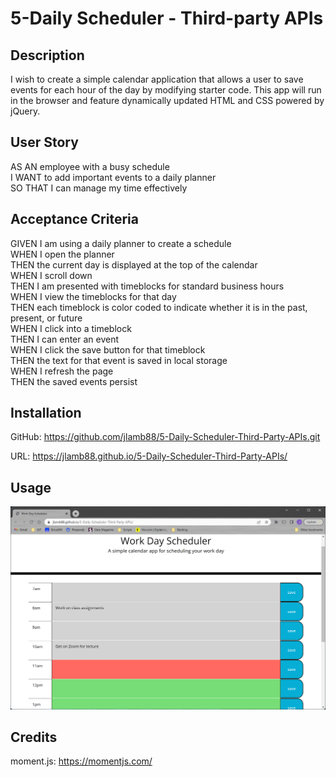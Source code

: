 # 5-Daily Scheduler - Third-party APIs

## Description

I wish to create a simple calendar application that allows a user to save events for each hour of the day by modifying starter code. This app will run in the browser and feature dynamically updated HTML and CSS powered by jQuery.

## User Story

AS AN employee with a busy schedule<br>
I WANT to add important events to a daily planner<br>
SO THAT I can manage my time effectively<br>

## Acceptance Criteria

GIVEN I am using a daily planner to create a schedule<br>
WHEN I open the planner<br>
THEN the current day is displayed at the top of the calendar<br>
WHEN I scroll down<br>
THEN I am presented with timeblocks for standard business hours<br>
WHEN I view the timeblocks for that day<br>
THEN each timeblock is color coded to indicate whether it is in the past, present, or future<br>
WHEN I click into a timeblock<br>
THEN I can enter an event<br>
WHEN I click the save button for that timeblock<br>
THEN the text for that event is saved in local storage<br>
WHEN I refresh the page<br>
THEN the saved events persist<br>

## Installation

GitHub: https://github.com/jlamb88/5-Daily-Scheduler-Third-Party-APIs.git

URL: https://jlamb88.github.io/5-Daily-Scheduler-Third-Party-APIs/

## Usage

![alt text](assets/images/screenshot.png)

## Credits
moment.js: https://momentjs.com/

